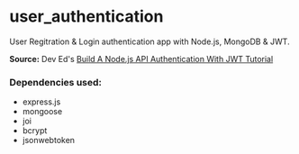 # user_authentication
User Regitration & Login authentication app with Node.js, MongoDB & JWT.

**Source:** Dev Ed's [Build A Node.js API Authentication With JWT Tutorial](https://www.youtube.com/watch?v=2jqok-WgelI)

### Dependencies used: 
- express.js
- mongoose
- joi
- bcrypt
- jsonwebtoken
